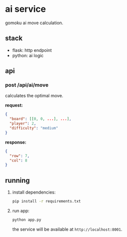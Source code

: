 # ai service

gomoku ai move calculation.

## stack

- flask: http endpoint
- python: ai logic

## api

### post /api/ai/move

calculates the optimal move.

**request:**
```json
{
  "board": [[0, 0, ...], ...],
  "player": 2,
  "difficulty": "medium"
}
```

**response:**
```json
{
  "row": 7,
  "col": 8
}
```

## running

1. install dependencies:
   ```bash
   pip install -r requirements.txt
   ```

2. run app:
   ```bash
   python app.py
   ```
   the service will be available at `http://localhost:8001`.